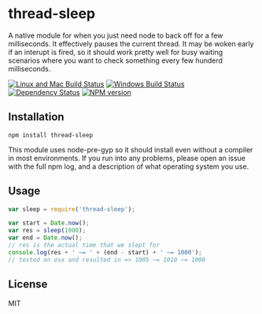 # thread-sleep

A native module for when you just need node to back off for a few milliseconds. It effectively pauses the current thread. It may be woken early if an interupt is fired, so it should work pretty well for busy waiting scenarios where you want to check something every few hunderd milliseconds.

[![Linux and Mac Build Status](https://img.shields.io/travis/ForbesLindesay/thread-sleep/master.svg?label=Linux%20%26%20Mac%20Build)](https://travis-ci.org/ForbesLindesay/thread-sleep)
[![Windows Build Status](https://img.shields.io/appveyor/ci/ForbesLindesay/thread-sleep/master.svg?label=Windows%20Build)](https://ci.appveyor.com/project/ForbesLindesay/thread-sleep)
[![Dependency Status](https://img.shields.io/gemnasium/ForbesLindesay/thread-sleep.svg)](https://gemnasium.com/ForbesLindesay/thread-sleep)
[![NPM version](https://img.shields.io/npm/v/thread-sleep.svg)](https://www.npmjs.org/package/thread-sleep)

## Installation

    npm install thread-sleep

This module uses node-pre-gyp so it should install even without a compiler in most environments. If you run into any problems, please open an issue with the full npm log, and a description of what operating system you use.

## Usage

```js
var sleep = require('thread-sleep');

var start = Date.now();
var res = sleep(1000);
var end = Date.now();
// res is the actual time that we slept for
console.log(res + ' ~= ' + (end - start) + ' ~= 1000');
// tested on osx and resulted in => 1005 ~= 1010 ~= 1000
```

## License

MIT
